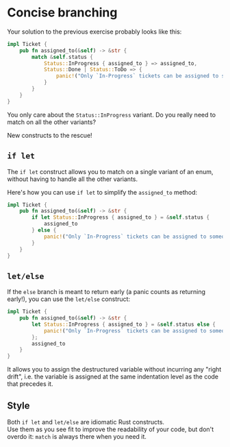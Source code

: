 # Concise branching

Your solution to the previous exercise probably looks like this:

```rust
impl Ticket {
    pub fn assigned_to(&self) -> &str {
        match &self.status {
            Status::InProgress { assigned_to } => assigned_to,
            Status::Done | Status::ToDo => {
                panic!("Only `In-Progress` tickets can be assigned to someone"),
            }
        }
    }
}
```

You only care about the `Status::InProgress` variant.
Do you really need to match on all the other variants?

New constructs to the rescue!

## `if let`

The `if let` construct allows you to match on a single variant of an enum,
without having to handle all the other variants.

Here's how you can use `if let` to simplify the `assigned_to` method:

```rust
impl Ticket {
    pub fn assigned_to(&self) -> &str {
        if let Status::InProgress { assigned_to } = &self.status {
            assigned_to
        } else {
            panic!("Only `In-Progress` tickets can be assigned to someone");
        }
    }
}
```

## `let/else`

If the `else` branch is meant to return early (a panic counts as returning early!),
you can use the `let/else` construct:

```rust
impl Ticket {
    pub fn assigned_to(&self) -> &str {
        let Status::InProgress { assigned_to } = &self.status else {
            panic!("Only `In-Progress` tickets can be assigned to someone");
        };
        assigned_to
    }
}
```

It allows you to assign the destructured variable without incurring
any "right drift", i.e. the variable is assigned at the same indentation level
as the code that precedes it.

## Style

Both `if let` and `let/else` are idiomatic Rust constructs.\
Use them as you see fit to improve the readability of your code,
but don't overdo it: `match` is always there when you need it.
